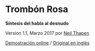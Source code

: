 # Trombón Rosa
**Síntesis del habla al desnudo**

Version 1.1, Marzo 2017
por [Neil Thapen](venuspatrol.nfshost.com)

[Demostración online](https://eypacha.github.io/trombonrosa/) / [Original en inglés](https://dood.al/pinktrombone/)
